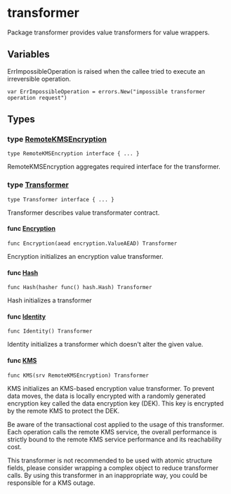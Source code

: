 # transformer

Package transformer provides value transformers for value wrappers.

## Variables

ErrImpossibleOperation is raised when the callee tried to execute an
irreversible operation.

```golang
var ErrImpossibleOperation = errors.New("impossible transformer operation request")
```

## Types

### type [RemoteKMSEncryption](kms.go#L15)

`type RemoteKMSEncryption interface { ... }`

RemoteKMSEncryption aggregates required interface for the transformer.

### type [Transformer](api.go#L11)

`type Transformer interface { ... }`

Transformer describes value transformater contract.

#### func [Encryption](encryption.go#L10)

`func Encryption(aead encryption.ValueAEAD) Transformer`

Encryption initializes an encryption value transformer.

#### func [Hash](hash.go#L10)

`func Hash(hasher func() hash.Hash) Transformer`

Hash initializes a transformer

#### func [Identity](identity.go#L4)

`func Identity() Transformer`

Identity initializes a transformer which doesn't alter the given value.

#### func [KMS](kms.go#L34)

`func KMS(srv RemoteKMSEncryption) Transformer`

KMS initializes an KMS-based encryption value transformer. To prevent data
moves, the data is locally encrypted with a randomly generated encryption key
called the data encryption key (DEK). This key is encrypted by the remote KMS
to protect the DEK.

Be aware of the transactional cost applied to the usage of this transformer.
Each operation calls the remote KMS service, the overall performance is
strictly bound to the remote KMS service performance and its reachability
cost.

This transformer is not recommended to be used with atomic structure fields,
please consider wrapping a complex object to reduce transformer calls.
By using this transformer in an inappropriate way, you could be responsible
for a KMS outage.


